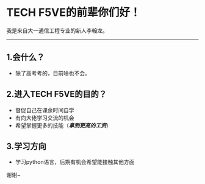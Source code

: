 # TECH F5VE的前辈你们好！
我是来自大一通信工程专业的新人李翰龙。
****
## 1.会什么？
* 除了高考考的，目前啥也不会。
## 2.进入TECH F5VE的目的？
* 督促自己在课余时间自学
* 有向大佬学习交流的机会
* 希望掌握更多的技能（***拿到更高的工资***）
## 3.学习方向
* 学习python语言，后期有机会希望能接触其他方面

谢谢~